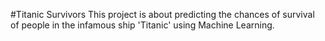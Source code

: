 #Titanic Survivors
This project is about predicting the chances of survival of people in the infamous ship 'Titanic' using Machine Learning.
